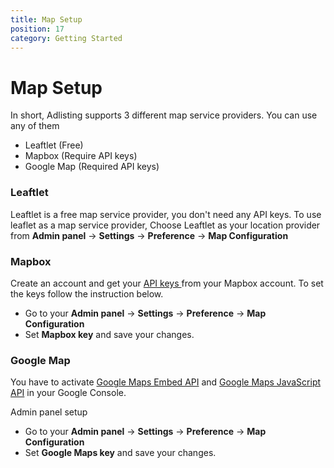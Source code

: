 ```yaml
---
title: Map Setup
position: 17
category: Getting Started
---
```

# Map Setup

In short, Adlisting supports 3 different map service providers. You can use any of them 
- Leaftlet (Free) 
- Mapbox (Require API keys)
- Google Map (Required API keys)

### Leaftlet 
Leaftlet is a free map service provider, you don't need any API keys. To use leaflet as a map service provider, Choose Leaftlet as your location provider from **Admin panel** -> **Settings** -> **Preference** -> **Map Configuration**

### Mapbox
Create an account and get your <a href="https://docs.mapbox.com/api/accounts/tokens/" target="_blank"> API keys </a> from your Mapbox account. To set the keys follow the instruction below. 

- Go to your **Admin panel** -> **Settings** -> **Preference** -> **Map Configuration**
- Set **Mapbox key** and save your changes.


### Google Map
You have to activate [Google Maps Embed API](https://developers.google.com/maps/documentation/embed/guide) and [Google Maps JavaScript API](https://developers.google.com/maps/documentation/javascript/get-api-key#get-an-api-key) in your Google Console.

Admin panel setup
- Go to your **Admin panel** -> **Settings** -> **Preference** -> **Map Configuration**
- Set **Google Maps key** and save your changes.
